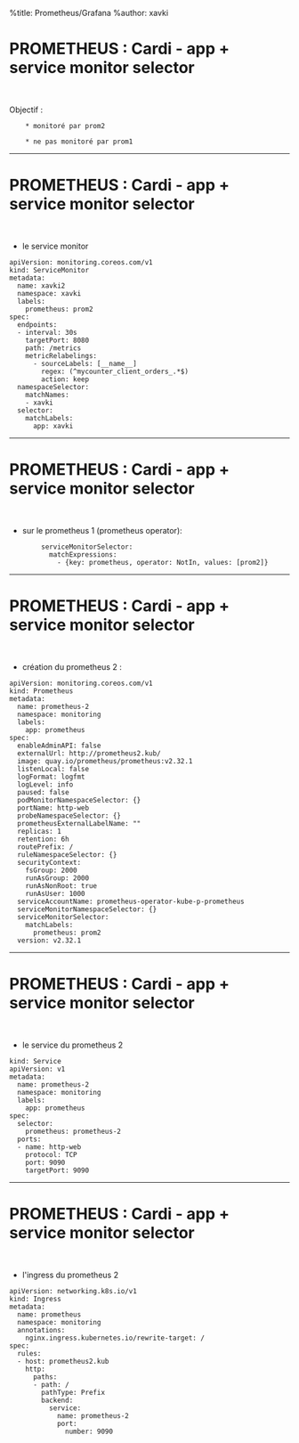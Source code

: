 %title: Prometheus/Grafana
%author: xavki


# PROMETHEUS : Cardi - app + service monitor selector


<br>

Objectif :

		* monitoré par prom2

		* ne pas monitoré par prom1

------------------------------------------------------------------------------

# PROMETHEUS : Cardi - app + service monitor selector


<br>

* le service monitor

```
apiVersion: monitoring.coreos.com/v1
kind: ServiceMonitor
metadata:
  name: xavki2
  namespace: xavki
  labels:
    prometheus: prom2
spec:
  endpoints:
  - interval: 30s
    targetPort: 8080
    path: /metrics
    metricRelabelings:
      - sourceLabels: [__name__]
        regex: (^mycounter_client_orders_.*$)
        action: keep
  namespaceSelector:
    matchNames:
    - xavki
  selector:
    matchLabels:
      app: xavki
```

------------------------------------------------------------------------------

# PROMETHEUS : Cardi - app + service monitor selector


<br>

* sur le prometheus 1 (prometheus operator):

```
        serviceMonitorSelector:
          matchExpressions:
            - {key: prometheus, operator: NotIn, values: [prom2]}
```

------------------------------------------------------------------------------

# PROMETHEUS : Cardi - app + service monitor selector


<br>

* création du prometheus 2 :

```
apiVersion: monitoring.coreos.com/v1
kind: Prometheus
metadata:
  name: prometheus-2
  namespace: monitoring
  labels:
    app: prometheus
spec:
  enableAdminAPI: false
  externalUrl: http://prometheus2.kub/
  image: quay.io/prometheus/prometheus:v2.32.1
  listenLocal: false
  logFormat: logfmt
  logLevel: info
  paused: false
  podMonitorNamespaceSelector: {}
  portName: http-web
  probeNamespaceSelector: {}
  prometheusExternalLabelName: ""
  replicas: 1
  retention: 6h
  routePrefix: /
  ruleNamespaceSelector: {}
  securityContext:
    fsGroup: 2000
    runAsGroup: 2000
    runAsNonRoot: true
    runAsUser: 1000
  serviceAccountName: prometheus-operator-kube-p-prometheus
  serviceMonitorNamespaceSelector: {}
  serviceMonitorSelector:
    matchLabels:
      prometheus: prom2
  version: v2.32.1
```

------------------------------------------------------------------------------

# PROMETHEUS : Cardi - app + service monitor selector


<br>

* le service du prometheus 2

```
kind: Service
apiVersion: v1
metadata:
  name: prometheus-2
  namespace: monitoring
  labels:
    app: prometheus
spec:
  selector:
    prometheus: prometheus-2
  ports:
  - name: http-web
    protocol: TCP
    port: 9090
    targetPort: 9090
```

------------------------------------------------------------------------------

# PROMETHEUS : Cardi - app + service monitor selector


<br>

* l'ingress du prometheus 2

```
apiVersion: networking.k8s.io/v1
kind: Ingress
metadata:
  name: prometheus
  namespace: monitoring
  annotations:
    nginx.ingress.kubernetes.io/rewrite-target: /
spec:
  rules:
  - host: prometheus2.kub
    http:
      paths:
      - path: /
        pathType: Prefix
        backend:
          service:
            name: prometheus-2
            port:
              number: 9090
```
